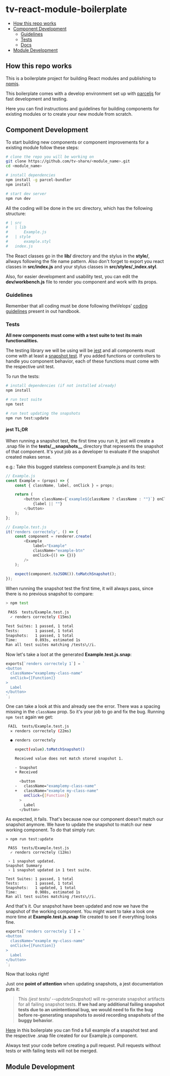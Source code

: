 # tv-react-module-boilerplate

* [How this repo works](#how-this-repo-works)
* [Component Development](#component-development)
    * [Guidelines](#guidelines)
    * [Tests](#testing)
    * [Docs](#docs)
* [Module Development](#module-development)

## How this repo works
This is a boilerplate project for building React modules and publishing to [npmjs](https://www.npmjs.com).

This boilerplate comes with a develop environment set up with [parceljs](https://parceljs.org/) for fast development and testing.

Here you can find instructions and guidelines for building components for existing modules or to create your new module from scratch.

## Component Development
To start building new components or component improvements for a existing module follow these steps:

```bash
# clone the repo you will be working on
git clone https://github.com/tv-share/<module_name>.git
cd <module_name>

# install dependencies
npm install -g parcel-bundler
npm install

# start dev server
npm run dev
```

All the coding will be done in the src directory, which has the following structure:

```bash
# | src
#   | lib
#       Example.js
#   | style
#       example.styl
#   index.js
```
The React classes go in the **lib/** directory and the stylus in the **style/**, allways following the file name pattern. Also don't forget to export you react classes in **src/index.js** and your stylus classes in **src/styles/_index.styl**.

Also, for  easier development and usability test, you can edit the **dev/workbench.js** file to render you component and work with its props.

### Guidelines
Remember that all coding must be done following theVelops' [coding guidelines]() present in out handbook.

### Tests
**All new components must come with a test suite to test its main functionalities.**

The testing library we will be using will be [jest](https://facebook.github.io/jest/) and all components must come with at least a [snapshot test](https://facebook.github.io/jest/docs/en/snapshot-testing.html). If you added functions or controllers to handle you component behavior, each of these functions 
must come with the respective unit test.

To run the tests:

```bash
# install dependencies (if not installed already)
npm install

# run test suite
npm test

# run test updating the snapshots
npm run test:update
```

#### jest TL;DR
When running a snapshot test, the first time you run it, jest will create a .snap file in the **tests/\_\_snapshots\_\_** directory that represents the snapshot of that component. It's yout job as a developer to evaluate if the snapshot created makes sense. 

e.g.: Take this bugged stateless component Example.js and its test:
```javascript
// Example.js
const Example = (props) => {
	const { className, label, onClick } = props;

	return (
		<button className={`example${className ? className : ""}`} onClick={onClick}>
			{label || ""}
		</button>
	);
};

// Example.test.js
it('renders correctely', () => {
    const component = renderer.create(
        <Example
            label="Example"
            className="example-btn"
            onClick={() => {})}
        />
    );
    
    expect(component.toJSON()).toMatchSnapshot();
});
```
When running the snapshot test the first time, it will always pass, since there is no previous snapshot to compare:
```bash
> npm test

 PASS  tests/Example.test.js
  ✓ renders correctely (15ms)

Test Suites: 1 passed, 1 total
Tests:       1 passed, 1 total
Snapshots:   1 passed, 1 total
Time:        0.893s, estimated 1s
Ran all test suites matching /tests\//i.
```
Now let's take a loot at the generated **Example.test.js.snap**:
```javascript
exports[`renders correctely 1`] = `
<button
  className="examplemy-class-name"
  onClick={[Function]}
>
  Label
</button>
`;
```
One can take a look at this and already see the error. There was a spacing missing in the `className` prop. So it's your job to go and fix the bug. Running `npm test` again we get:
```bash
 FAIL  tests/Example.test.js
  ✕ renders correctely (22ms)

  ● renders correctely

    expect(value).toMatchSnapshot()

    Received value does not match stored snapshot 1.

    - Snapshot
    + Received

      <button
    -   className="examplemy-class-name"
    +   className="example my-class-name"
        onClick={[Function]}
      >
        Label
      </button>
```
As expected, it fails. That's because now our component doesn't match our snapshot anymore. We have to update the snapshot to match our new working component. To do that simply run:

```
> npm run test:update

 PASS  tests/Example.test.js
  ✓ renders correctely (12ms)

 › 1 snapshot updated.
Snapshot Summary
 › 1 snapshot updated in 1 test suite.

Test Suites: 1 passed, 1 total
Tests:       1 passed, 1 total
Snapshots:   1 updated, 1 total
Time:        0.908s, estimated 1s
Ran all test suites matching /tests\//i.
```
And that's it. Our snapshot have been updated and now we have the snapshot of the working component. You might want to take a look one more time at **Example.test.js.snap** file created to see if everything looks fine.
```javascript
exports[`renders correctely 1`] = `
<button
  className="example my-class-name"
  onClick={[Function]}
>
  Label
</button>
`;
```
Now that looks right!

Just one **point of attention** when updating snapshots, a jest documentation puts it:
>This _(jest tests/ --updateSnapshot)_ will re-generate snapshot artifacts for all failing snapshot tests. **If we had any additional failing snapshot tests due to an unintentional bug, we would need to fix the bug before re-generating snapshots to avoid recording snapshots of the buggy behavior**.


[Here](./tests/) in this boilerplate you can find a full example of a snapshot test and the respective .snap file created for our Example.js component.

Always test your code before creating a pull request. Pull requests without tests or with failing tests will not be merged.

## Module Development